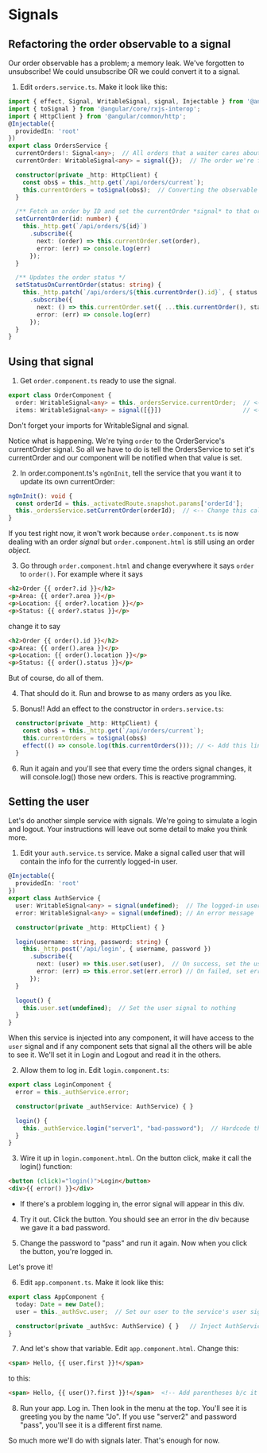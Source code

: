 # Signals
<!-- Time: 20min -->

## Refactoring the order observable to a signal
Our order observable has a problem; a memory leak. We've forgotten to unsubscribe! We could  unsubscribe OR we could convert it to a signal.

1. Edit `orders.service.ts`. Make it look like this:
```typescript
import { effect, Signal, WritableSignal, signal, Injectable } from '@angular/core';
import { toSignal } from '@angular/core/rxjs-interop';
import { HttpClient } from '@angular/common/http';
@Injectable({
  providedIn: 'root'
})
export class OrdersService {
  currentOrders!: Signal<any>;  // All orders that a waiter cares about
  currentOrder: WritableSignal<any> = signal({});  // The order we're focusing on right now

  constructor(private _http: HttpClient) {
    const obs$ = this._http.get(`/api/orders/current`);
    this.currentOrders = toSignal(obs$);  // Converting the observable to a signal
  }

  /** Fetch an order by ID and set the currentOrder *signal* to that order. */
  setCurrentOrder(id: number) {
    this._http.get(`/api/orders/${id}`)
      .subscribe({
        next: (order) => this.currentOrder.set(order),
        error: (err) => console.log(err)
      });
  }

  /** Updates the order status */
  setStatusOnCurrentOrder(status: string) {
    this._http.patch(`/api/orders/${this.currentOrder().id}`, { status: status })
      .subscribe({
        next: () => this.currentOrder.set({ ...this.currentOrder(), status: status }),
        error: (err) => console.log(err)
      });
  }
}
```

## Using that signal
1. Get `order.component.ts` ready to use the signal.
```typescript
export class OrderComponent {
  order: WritableSignal<any> = this._ordersService.currentOrder;  // <-- Change this line
  items: WritableSignal<any> = signal([{}])                       // <-- Add this line
```
Don't forget your imports for WritableSignal and signal.

Notice what is happening. We're tying `order` to the OrderService's currentOrder signal. So all we have to do is tell the OrdersService to set it's currentOrder and our component will be notified when that value is set.

2. In order.component.ts's `ngOnInit`, tell the service that you want it to update its own currentOrder:
```typescript
ngOnInit(): void {
  const orderId = this._activatedRoute.snapshot.params['orderId'];
  this._ordersService.setCurrentOrder(orderId);  // <-- Change this call
}
```

If you test right now, it won't work because `order.component.ts` is now dealing with an order *signal* but `order.component.html` is still using an order *object*.

3. Go through `order.component.html` and change everywhere it says `order` to `order()`. For example where it says
```html
<h2>Order {{ order?.id }}</h2>
<p>Area: {{ order?.area }}</p>
<p>Location: {{ order?.location }}</p>
<p>Status: {{ order?.status }}</p>
```
change it to say
```html
<h2>Order {{ order().id }}</h2>
<p>Area: {{ order().area }}</p>
<p>Location: {{ order().location }}</p>
<p>Status: {{ order().status }}</p>
```
But of course, do all of them.

4. That should do it. Run and browse to as many orders as you like.

5. Bonus!! Add an effect to the constructor in `orders.service.ts`:
```typescript
  constructor(private _http: HttpClient) {
    const obs$ = this._http.get(`/api/orders/current`);
    this.currentOrders = toSignal(obs$)
    effect(() => console.log(this.currentOrders())); // <- Add this line
  }
```
6. Run it again and you'll see that every time the orders signal changes, it will console.log() those new orders. This is reactive programming.

## Setting the user
Let's do another simple service with signals. We're going to simulate a login and logout. Your instructions will leave out some detail to make you think more.

1. Edit your `auth.service.ts` service. Make a signal called user that will contain the info for the currently logged-in user.
```typescript
@Injectable({
  providedIn: 'root'
})
export class AuthService {
  user: WritableSignal<any> = signal(undefined);  // The logged-in user 
  error: WritableSignal<any> = signal(undefined); // An error message

  constructor(private _http: HttpClient) { }

  login(username: string, password: string) {
    this._http.post('/api/login', { username, password })
      .subscribe({
        next: (user) => this.user.set(user),  // On success, set the user signal
        error: (err) => this.error.set(err.error) // On failed, set error signal
      });
  }

  logout() {
    this.user.set(undefined);  // Set the user signal to nothing
  }
}
```
When this service is injected into any component, it will have access to the `user` signal and if any component sets that signal all the others will be able to see it. We'll set it in Login and Logout and read it in the others.

2. Allow them to log in. Edit `login.component.ts`:
```typescript
export class LoginComponent {
  error = this._authService.error;

  constructor(private _authService: AuthService) { }

  login() {
    this._authService.login("server1", "bad-password");  // Hardcode the credentials for now
  }
}
```

3. Wire it up in `login.component.html`. On the button click, make it call the login() function:
```html
<button (click)="login()">Login</button>
<div>{{ error() }}</div>
```
- If there's a problem logging in, the error signal will appear in this div.

4. Try it out. Click the button. You should see an error in the div because we gave it a bad password.

5. Change the password to "pass" and run it again. Now when you click the button, you're logged in.

Let's prove it!

6. Edit `app.component.ts`. Make it look like this:
```typescript
export class AppComponent {
  today: Date = new Date();
  user = this._authSvc.user;  // Set our user to the service's user signal

  constructor(private _authSvc: AuthService) { }   // Inject AuthService
}
```

7. And let's show that variable. Edit `app.component.html`. Change this:
```html
<span> Hello, {{ user.first }}!</span>
```
to this:
```html
<span> Hello, {{ user()?.first }}!</span>  <!-- Add parentheses b/c it's a signal -->
```

8. Run your app. Log in. Then look in the menu at the top. You'll see it is greeting you by the name "Jo". If you use "server2" and password "pass", you'll see it is a different first name.

So much more we'll do with signals later. That's enough for now.
